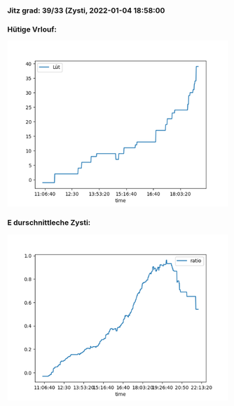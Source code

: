 ### Jitz grad: 39/33 (Zysti, 2022-01-04 18:58:00

### Hütige Vrlouf:
![Graph](Today.png)

### E durschnittleche Zysti:
![Graph](Zysti.png)